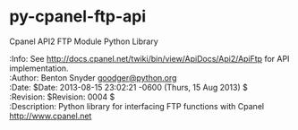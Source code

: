py-cpanel-ftp-api
=================

Cpanel API2 FTP Module Python Library

:Info: See <http://docs.cpanel.net/twiki/bin/view/ApiDocs/Api2/ApiFtp> for API implementation.<br />
:Author: Benton Snyder <goodger@python.org><br />
:Date: $Date: 2013-08-15 23:02:21 -0600 (Thurs, 15 Aug 2013) $<br />
:Revision: $Revision: 0004 $<br />
:Description: Python library for interfacing FTP functions with Cpanel <http://www.cpanel.net><br />
